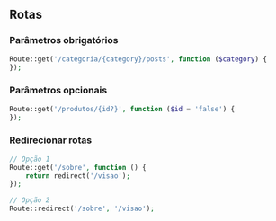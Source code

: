 ## Rotas
### Parâmetros obrigatórios
```php
Route::get('/categoria/{category}/posts', function ($category) {
});
```
### Parâmetros opcionais
```php
Route::get('/produtos/{id?}', function ($id = 'false') {
});
```
### Redirecionar rotas
```php
// Opção 1 
Route::get('/sobre', function () {
	return redirect('/visao');
});

// Opção 2 
Route::redirect('/sobre', '/visao');
```


<!--stackedit_data:
eyJoaXN0b3J5IjpbMTg5Njg0NjkzXX0=
-->